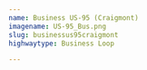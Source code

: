 ```yaml
---
name: Business US-95 (Craigmont)
imagename: US-95_Bus.png
slug: businessus95craigmont
highwaytype: Business Loop

---
```

